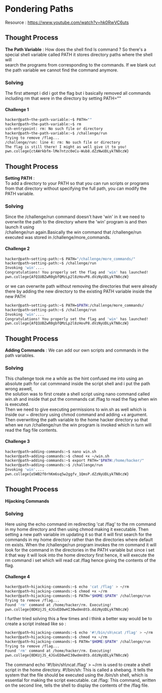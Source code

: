 # Pondering Paths 

Resource : https://www.youtube.com/watch?v=hk0RwVC6uts
## Thought Process  
**The Path Variable** : How does the shell find ls command ? So there's a special shell variable called PATH it stores directory paths where the shell will <br>
search the programs from corresponding to the commands. If we blank out the path variable we cannot find the command anymore. 

### Solving 
The first attempt i did i got the flag but i basically removed all commands including rm that were in the directory by setting PATH="" <br>
#### Challenge 1
```bash
hacker@path~the-path-variable:~$ PATH=""
hacker@path~the-path-variable:~$ rm
ssh-entrypoint: rm: No such file or directory
hacker@path~the-path-variable:~$ /challenge/run
Trying to remove /flag...
/challenge/run: line 4: rm: No such file or directory
The flag is still there! I might as well give it to you!
pwn.college{ctAWrkbfm-lMe7ntzc0eCu-Wub8.dZzNwUDLykTN0czW}
```
## Thought Process 
**Setting PATH** :  
To add a directory to your PATH so that you can run scripts or programs from that directory without specifying the full path, you can modify the PATH variable.<br>


### Solving 
Since the /challenge/run command doesn't have 'win' in it we need to overwrite the path to the directory where the 'win' program is and then launch it using <br>
/challenge/run again.Basically the win command that /challenge/run executed was stored in /challenge/more_commands.
#### Challenge 2
```bash
hacker@path~setting-path:~$ PATH="/challenge/more_commands/"
hacker@path~setting-path:~$ /challenge/run
Invoking 'win'....
Congratulations! You properly set the flag and 'win' has launched!
pwn.college{AfQ1UBZwR0gbfQMzLp2l8zHovP8.dVzNyUDLykTN0czW}
```
or we can overwrite path without removing the directories that were already there by adding the new directory to the existing PATH variable inside the new PATH 
```bash
hacker@path~setting-path:~$ PATH=$PATH:/challenge/more_commands/
hacker@path~setting-path:~$ /challenge/run
Invoking 'win'....
Congratulations! You properly set the flag and 'win' has launched!
pwn.college{AfQ1UBZwR0gbfQMzLp2l8zHovP8.dVzNyUDLykTN0czW}
```
## Thought Process 
**Adding Commands** : We can add our own scripts and commands in the path variables.
### Solving 
This challenge took me a while as the hint confused me into using an absolute path for cat commnand inside the script shell and i put the path wrong aswell,<br>
the solution was to first create a shell script using nano command called win.sh and inside that put the commands cat /flag to read the flag when win is executed.<br> Then we need to give executing permissions to win.sh as well which is inside our ~ directory using chmod command and adding +x argument. <br>
Then overwriting the path variable to the home hacker directory so that when we run /challenge/run the win program is invoked which in turn will read the flag file contents.
#### Challenge 3
```bash
hacker@path~adding-commands:~$ nano win.sh
hacker@path~adding-commands:~$ chmod +x ~/win.sh
hacker@path~adding-commands:~$ export PATH="$PATH:/home/hacker/"
hacker@path~adding-commands:~$ /challenge/run
Invoking 'win'....
pwn.college{o5WB2f0rhKm6sq5w2ggfv_1QmsP.dZzNyUDLykTN0czW}
```
## Thought Process 
**Hijacking Commands** 

### Solving 
Here using the echo command im redirecting 'cat /flag' to the rm command in my home directory and then using chmod making it executable. Then setting a new path variable im updating it so that it will first search for the commands in my home directory rather than the directories where default rm exists. When the /challenge/run program invokes the rm command it will look for the command in the directories in the PATH variable but since i set it that way it will look into the home directory first hence, it will execute the rm command i set which will read cat /flag hence giving the contents of the flag.
#### Challenge 4
```bash
hacker@path~hijacking-commands:~$ echo 'cat /flag' > ~/rm
hacker@path~hijacking-commands:~$ chmod +x ~/rm
hacker@path~hijacking-commands:~$ PATH="$HOME:$PATH" /challenge/run
Trying to remove /flag...
Found 'rm' command at /home/hacker/rm. Executing!
pwn.college{0DKUjJS_4JGvED8wHI30wdmn8tb.ddzNyUDLykTN0czW}
```
I further tried solving this a few times and i think a better way would be to create a script instead like so :
```bash
hacker@path~hijacking-commands:~$ echo '#!/bin/sh\ncat /flag' > ~/rm
hacker@path~hijacking-commands:~$ chmod +x ~/rm
hacker@path~hijacking-commands:~$ PATH="$HOME:$PATH" /challenge/run
Trying to remove /flag...
Found 'rm' command at /home/hacker/rm. Executing!
pwn.college{0DKUjJS_4JGvED8wHI30wdmn8tb.ddzNyUDLykTN0czW}
```
The command echo '#!/bin/sh\ncat /flag' > ~/rm is used to create a shell script in the home directory. #!/bin/sh: This is called a shebang. It tells the system that the file should be executed using the /bin/sh shell, which is essential for making the script executable.
cat /flag: This command, written on the second line, tells the shell to display the contents of the /flag file.


